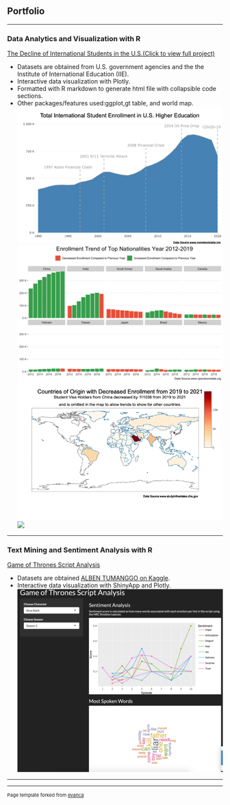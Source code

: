 ## Portfolio

---

### Data Analytics and Visualization with R

[The Decline of International Students in the U.S.(Click to view full project)](https://dorazhangl.github.io/intl-students-in-us/)
* Datasets are obtained from U.S. government agencies and the the Institute of International Education (IIE).
* Interactive data visualization with Plotly.
* Formatted with R markdown to generate html file with collapsible code sections.
* Other packages/features used:ggplot,gt table, and world map.
[<img src="images/plot1.png?raw=true"/>](https://dorazhangl.github.io/intl-students-in-us/)
[<img src="images/plot2.png?raw=true"/>](https://dorazhangl.github.io/intl-students-in-us/)
[<img src="images/plot3.png?raw=true"/>](https://dorazhangl.github.io/intl-students-in-us/)
[<img src="images/plot4.png?raw=true"/>](https://dorazhangl.github.io/intl-students-in-us/)

---

### Text Mining and Sentiment Analysis with R

[Game of Thrones Script Analysis](https://dorazhang.shinyapps.io/got_shiny/)
* Datasets are obtained [ALBEN TUMANGGO on Kaggle](https://www.kaggle.com/datasets/albenft/game-of-thrones-script-all-seasons).
* Interactive data visualization with ShinyApp and Plotly.
[<img src="images/got shiny.png?raw=true"/>](https://www.kaggle.com/datasets/albenft/game-of-thrones-script-all-seasons)
---




---
<p style="font-size:11px">Page template forked from <a href="https://github.com/evanca/quick-portfolio">evanca</a></p>
<!-- Remove above link if you don't want to attibute -->
